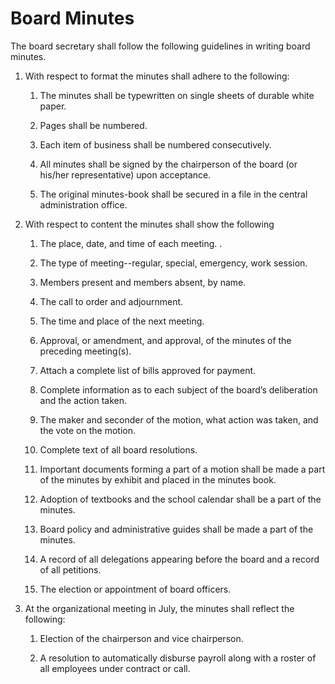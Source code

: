 # Board Minutes

The board secretary shall follow the following guidelines in writing board minutes.

1. With respect to format the minutes shall adhere to the following: 

    1. The minutes shall be typewritten on single sheets of durable white paper. 
    
    1. Pages shall be numbered. 

    1. Each item of business shall be numbered consecutively. 

    1. All minutes shall be signed by the chairperson of the board (or his/her representative) upon acceptance. 

    1. The original minutes-book shall be secured in a file in the central administration office. 

1. With respect to content the minutes shall show the following 

    1. The place, date, and time of each meeting. . 

    1. The type of meeting--regular, special, emergency, work session. 

    1. Members present and members absent, by name. 

    1. The call to order and adjournment. 

    1. The time and place of the next meeting. 

    1. Approval, or amendment, and approval, of the minutes of the preceding meeting(s). 

    1. Attach a complete list of bills approved for payment. 

    1. Complete information as to each subject of the board’s deliberation and the action taken. 

    1. The maker and seconder of the motion, what action was taken, and the vote on the motion. 

    1. Complete text of all board resolutions. 
    
    1. Important documents forming a part of a motion shall be made a part of the minutes by exhibit and placed in the minutes book. 

    1. Adoption of textbooks and the school calendar shall be a part of the minutes. 

    1. Board policy and administrative guides shall be made a part of the minutes. 

    1. A record of all delegations appearing before the board and a record of all petitions. 

    1. The election or appointment of board officers. 

1. At the organizational meeting in July, the minutes shall reflect the following: 

    1. Election of the chairperson and vice chairperson. 

    1. A resolution to automatically disburse payroll along with a roster of all employees under contract or call. 

